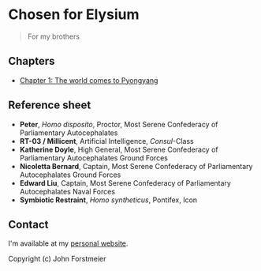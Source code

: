 # Chosen for Elysium

> For my brothers

## Chapters

* [Chapter 1: The world comes to Pyongyang](chapter-1-the-world-comes-to-pyongyang.md)
<!-- * [Chapter 2: Horror](chapter-2-horror.md) -->
<!-- * [Chapter 3: Courage Eternal](chapter-3-courage-eternal.md) -->
<!-- * [Chapter 4: Approach](chapter-4-approach.md) -->
<!-- * [Chapter 5: Kyrie Eleison](chapter-5-kyrie-eleison.md) -->
<!-- * [Chapter 6: Icon rising](chapter-6-icon-rising.md) -->
<!-- * [Chapter 7: Sudarium](chapter-7-sudarium.md) -->

## Reference sheet

* **Peter**, _Homo disposito_, Proctor, Most Serene Confederacy of Parliamentary Autocephalates
* **RT-03 / Millicent**, Artificial Intelligence, _Consul_-Class
* **Katherine Doyle**, High General, Most Serene Confederacy of Parliamentary Autocephalates Ground Forces
* **Nicoletta Bernard**, Captain, Most Serene Confederacy of Parliamentary Autocephalates Ground Forces
* **Edward Liu**, Captain, Most Serene Confederacy of Parliamentary Autocephalates Naval Forces
* **Symbiotic Restraint**, _Homo syntheticus_, Pontifex, Icon

## Contact

I'm available at my [personal website](https://johnforstmeier.com).  

Copyright \(c\) John Forstmeier  